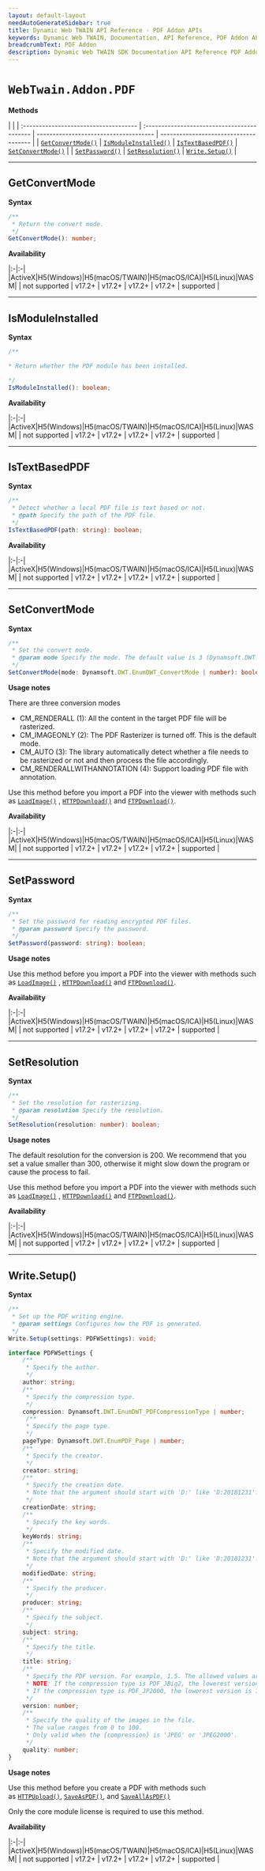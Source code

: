 ```yaml
---
layout: default-layout
needAutoGenerateSidebar: true
title: Dynamic Web TWAIN API Reference - PDF Addon APIs
keywords: Dynamic Web TWAIN, Documentation, API Reference, PDF Addon APIs
breadcrumbText: PDF Addon
description: Dynamic Web TWAIN SDK Documentation API Reference PDF Addon APIs Page
---
```


# `WebTwain.Addon.PDF`

**Methods**

|                                       |
| :------------------------------------ | :------------------------------------------ | ------------------------------------- | ------------------------------------- |
| [`GetConvertMode()`](#getconvertmode) | [`IsModuleInstalled()`](#ismoduleinstalled) | [`IsTextBasedPDF()`](#istextbasedpdf) | [`SetConvertMode()`](#setconvertmode) |
| [`SetPassword()`](#setpassword)       | [`SetResolution()`](#setresolution)         | [`Write.Setup()`](#writesetup)        |

---

## GetConvertMode

**Syntax**

```typescript
/**
 * Return the convert mode.
 */
GetConvertMode(): number;
```

**Availability**

<div class="availability"></div>

|:-|:-|
|ActiveX|H5(Windows)|H5(macOS/TWAIN)|H5(macOS/ICA)|H5(Linux)|WASM|
| not supported | v17.2+ | v17.2+ | v17.2+ | v17.2+ | supported |

---

## IsModuleInstalled

**Syntax**

```typescript
/**

* Return whether the PDF module has been installed.

*/
IsModuleInstalled(): boolean;
```

**Availability**

<div class="availability"></div>

|:-|:-|
|ActiveX|H5(Windows)|H5(macOS/TWAIN)|H5(macOS/ICA)|H5(Linux)|WASM|
| not supported | v17.2+ | v17.2+ | v17.2+ | v17.2+ | supported |

---

## IsTextBasedPDF

**Syntax**

```typescript
/**
 * Detect whether a local PDF file is text based or not.
 * @path Specify the path of the PDF file.
 */
IsTextBasedPDF(path: string): boolean;
```

**Availability**

<div class="availability"></div>

|:-|:-|
|ActiveX|H5(Windows)|H5(macOS/TWAIN)|H5(macOS/ICA)|H5(Linux)|WASM|
| not supported | v17.2+ | v17.2+ | v17.2+ | v17.2+ | supported |

---

## SetConvertMode

**Syntax**

```typescript
/**
 * Set the convert mode.
 * @param mode Specify the mode. The default value is 3 (Dynamsoft.DWT.EnumDWT_ConvertMode.CM_AUTO)
 */
SetConvertMode(mode: Dynamsoft.DWT.EnumDWT_ConvertMode | number): boolean;
```

**Usage notes**

There are three conversion modes

- CM_RENDERALL (1): All the content in the target PDF file will be rasterized.
- CM_IMAGEONLY (2): The PDF Rasterizer is turned off. This is the default mode.
- CM_AUTO (3): The library automatically detect whether a file needs to be rasterized or not and then process the file accordingly.
- CM_RENDERALLWITHANNOTATION (4): Support loading PDF file with annotation. 

Use this method before you import a PDF into the viewer with methods such as <a href="{{site.info}}api/WebTwain_IO.html#loadimage" target="_blank">`LoadImage()`</a> , <a href="{{site.info}}api/WebTwain_IO.html#httpdownload" target="_blank">`HTTPDownload()`</a> and <a href="{{site.info}}api/WebTwain_IO.html#httpdownload" target="_blank">`FTPDownload()`</a>.

**Availability**

<div class="availability"></div>

|:-|:-|
|ActiveX|H5(Windows)|H5(macOS/TWAIN)|H5(macOS/ICA)|H5(Linux)|WASM|
| not supported | v17.2+ | v17.2+ | v17.2+ | v17.2+ | supported |

---

## SetPassword

**Syntax**

```typescript
/**
 * Set the password for reading encrypted PDF files.
 * @param password Specify the password.
 */
SetPassword(password: string): boolean;
```

**Usage notes**

Use this method before you import a PDF into the viewer with methods such as <a href="{{site.info}}api/WebTwain_IO.html#loadimage" target="_blank">`LoadImage()`</a> , <a href="{{site.info}}api/WebTwain_IO.html#httpdownload" target="_blank">`HTTPDownload()`</a> and <a href="{{site.info}}api/WebTwain_IO.html#httpdownload" target="_blank">`FTPDownload()`</a>.

**Availability**

<div class="availability"></div>

|:-|:-|
|ActiveX|H5(Windows)|H5(macOS/TWAIN)|H5(macOS/ICA)|H5(Linux)|WASM|
| not supported | v17.2+ | v17.2+ | v17.2+ | v17.2+ | supported |

---

## SetResolution

**Syntax**

```typescript
/**
 * Set the resolution for rasterizing.
 * @param resolution Specify the resolution.
 */
SetResolution(resolution: number): boolean;
```

**Usage notes**

The default resolution for the conversion is 200. We recommend that you set a value smaller than 300, otherwise it might slow down the program or cause the process to fail.

Use this method before you import a PDF into the viewer with methods such as <a href="{{site.info}}api/WebTwain_IO.html#loadimage" target="_blank">`LoadImage()`</a> , <a href="{{site.info}}api/WebTwain_IO.html#httpdownload" target="_blank">`HTTPDownload()`</a> and <a href="{{site.info}}api/WebTwain_IO.html#httpdownload" target="_blank">`FTPDownload()`</a>.

**Availability**

<div class="availability"></div>

|:-|:-|
|ActiveX|H5(Windows)|H5(macOS/TWAIN)|H5(macOS/ICA)|H5(Linux)|WASM|
| not supported | v17.2+ | v17.2+ | v17.2+ | v17.2+ | supported |

---

## Write.Setup()

**Syntax**

```typescript
/**
 * Set up the PDF writing engine.
 * @param settings Configures how the PDF is generated.
 */
Write.Setup(settings: PDFWSettings): void;

interface PDFWSettings {
    /**
     * Specify the author.
     */
    author: string;
    /**
     * Specify the compression type.
     */
    compression: Dynamsoft.DWT.EnumDWT_PDFCompressionType | number;
     /**
     * Specify the page type.
     */
    pageType: Dynamsoft.DWT.EnumPDF_Page | number;
    /**
     * Specify the creator.
     */
    creator: string;
    /**
     * Specify the creation date.
     * Note that the argument should start with 'D:' like 'D:20181231'.
     */
    creationDate: string;
    /**
     * Specify the key words.
     */
    keyWords: string;
    /**
     * Specify the modified date.
     * Note that the argument should start with 'D:' like 'D:20181231'.
     */
    modifiedDate: string;
    /**
     * Specify the producer.
     */
    producer: string;
    /**
     * Specify the subject.
     */
    subject: string;
    /**
     * Specify the title.
     */
    title: string;
    /**
     * Specify the PDF version. For example, 1.5. The allowed values are 1.1 ~ 1.7.
     * NOTE: If the compression type is PDF_JBig2, the lowerest version is 1.4
     * If the compression type is PDF_JP2000, the lowerest version is 1.5
     */
    version: number;
    /**
     * Specify the quality of the images in the file.
     * The value ranges from 0 to 100.
     * Only valid when the {compression} is 'JPEG' or 'JPEG2000'.
     */
    quality: number;
}
```

**Usage notes**

Use this method before you create a PDF with methods such as <a href="{{site.info}}api/WebTwain_IO.html#httpupload" target="_blank">`HTTPUpload()`</a>, <a href="{{site.info}}api/WebTwain_IO.html#saveaspdf" target="_blank">`SaveAsPDF()`</a>, and <a href="{{site.info}}api/WebTwain_IO.html#saveallaspdf" target="_blank">`SaveAllAsPDF()`</a>

Only the core module license is required to use this method.

**Availability**

<div class="availability"></div>

|:-|:-|
|ActiveX|H5(Windows)|H5(macOS/TWAIN)|H5(macOS/ICA)|H5(Linux)|WASM|
| not supported | v17.2+ | v17.2+ | v17.2+ | v17.2+ | supported |

